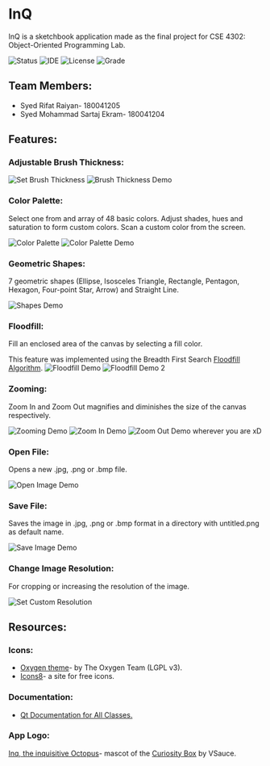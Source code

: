 # InQ
InQ is a sketchbook application made as the final project for CSE 4302: Object-Oriented Programming Lab.

![Status](https://img.shields.io/badge/Status-Complete-brightgreen)
![IDE](https://img.shields.io/badge/IDE-Qt%20Creator%204.11.1-blue)
![License](https://img.shields.io/badge/license-MIT-orange.svg)
![Grade](https://img.shields.io/badge/Grade-Not%20Yet%20Graded-lightgrey)


## Team Members:
* Syed Rifat Raiyan- 180041205
* Syed Mohammad Sartaj Ekram- 180041204

## Features:
### Adjustable Brush Thickness:
![Set Brush Thickness](featuresDemo/SetThickness.png)
![Brush Thickness Demo](featuresDemo/ThicknessDemo.png)

### Color Palette:
Select one from and array of 48 basic colors. Adjust shades, hues and saturation to form custom colors. Scan a custom color from the screen.

![Color Palette](featuresDemo/ColorPalette.png)
![Color Palette Demo](featuresDemo/ColorPaletteDemo.png)

### Geometric Shapes:
7 geometric shapes (Ellipse, Isosceles Triangle, Rectangle, Pentagon, Hexagon, Four-point Star, Arrow) and Straight Line.

![Shapes Demo](featuresDemo/ShapesDemo.png)

### Floodfill:
Fill an enclosed area of the canvas by selecting a fill color.

This feature was implemented using the Breadth First Search [Floodfill Algorithm](https://en.wikipedia.org/wiki/Flood_fill). 
![Floodfill Demo](featuresDemo/FloodfillDemo.png)
![Floodfill Demo 2](featuresDemo/FloodfillDemo2.png)

### Zooming:
Zoom In and Zoom Out magnifies and diminishes the size of the canvas respectively.

![Zooming Demo](featuresDemo/ZoomDemo.png)
![Zoom In Demo](featuresDemo/ZoomInDemo.png)
![Zoom Out Demo](featuresDemo/ZoomOutDemo.png)
wherever you are xD

### Open File:
Opens a new .jpg, .png or .bmp file.

![Open Image Demo](featuresDemo/OpenImageDemo.png)

### Save File:
Saves the image in .jpg, .png or .bmp format in a directory with untitled.png as default name.

![Save Image Demo](featuresDemo/SaveImageDemo.png) 

### Change Image Resolution:
For cropping or increasing the resolution of the image.

![Set Custom Resolution](featuresDemo/SetCustomResolution.png)

## Resources:
### Icons:
* [Oxygen theme](https://github.com/KDE/oxygen-icons5/)- by The Oxygen Team (LGPL v3).
* [Icons8](https://icons8.com/)- a site for free icons.

### Documentation:
* [Qt Documentation for All Classes.](https://doc.qt.io/qt-5/classes.html)

### App Logo:
[Inq, the inquisitive Octopus](https://184.154.203.234/images/galleries/gallery/inq-the-curiosity-mascot-full-shadows.png)- mascot of the [Curiosity Box](https://www.curiositybox.com/) by VSauce.

